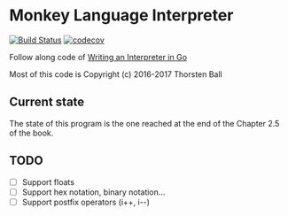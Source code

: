 # Monkey Language Interpreter

[![Build Status](https://travis-ci.org/alarsyo/monkey.svg?branch=master)](https://travis-ci.org/alarsyo/monkey)
[![codecov](https://codecov.io/gh/alarsyo/monkey/branch/master/graph/badge.svg)](https://codecov.io/gh/alarsyo/monkey)

Follow along code of [Writing an Interpreter in Go](https://interpreterbook.com)

Most of this code is Copyright (c) 2016-2017 Thorsten Ball

## Current state

The state of this program is the one reached at the end of the Chapter 2.5 of the book.

## TODO

- [ ] Support floats
- [ ] Support hex notation, binary notation...
- [ ] Support postfix operators (i++, i--)
